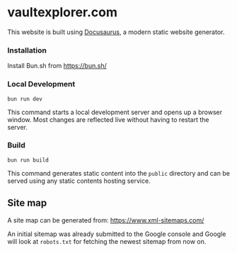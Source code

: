 # vaultexplorer.com

This website is built using [Docusaurus](https://docusaurus.io/), a modern static website generator.

### Installation

Install Bun.sh from https://bun.sh/

### Local Development

```
bun run dev
```

This command starts a local development server and opens up a browser window. Most changes are reflected live without having to restart the server.

### Build

```
bun run build
```

This command generates static content into the `public` directory and can be served using any static contents hosting service.

## Site map

A site map can be generated from:
https://www.xml-sitemaps.com/

An initial sitemap was already submitted to the Google console and Google will look at `robots.txt` for fetching the newest sitemap from now on.
